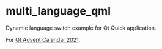 # multi_language_qml

Dynamic language switch example for Qt Quick application.

For [Qt Advent Calendar 2021](https://qiita.com/advent-calendar/2021/qt).
